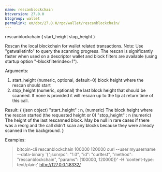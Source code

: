 ```yaml
---
name: rescanblockchain
btcversion: 27.0.0
btcgroup: wallet
permalink: en/doc/27.0.0/rpc/wallet/rescanblockchain/
---
```


rescanblockchain ( start_height stop_height )

Rescan the local blockchain for wallet related transactions.
Note: Use "getwalletinfo" to query the scanning progress.
The rescan is significantly faster when used on a descriptor wallet
and block filters are available (using startup option "-blockfilterindex=1").

Arguments:
1. start_height    (numeric, optional, default=0) block height where the rescan should start
2. stop_height     (numeric, optional) the last block height that should be scanned. If none is provided it will rescan up to the tip at return time of this call.

Result:
{                        (json object)
  "start_height" : n,    (numeric) The block height where the rescan started (the requested height or 0)
  "stop_height" : n      (numeric) The height of the last rescanned block. May be null in rare cases if there was a reorg and the call didn't scan any blocks because they were already scanned in the background.
}

Examples:
> bitcoin-cli rescanblockchain 100000 120000
> curl --user myusername --data-binary '{"jsonrpc": "1.0", "id": "curltest", "method": "rescanblockchain", "params": [100000, 120000]}' -H 'content-type: text/plain;' http://127.0.0.1:8332/


